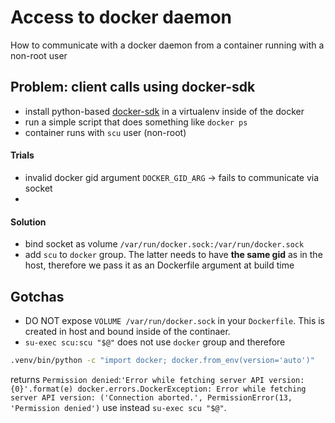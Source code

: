 # Access to docker daemon

How to communicate with a docker daemon from a container running with a non-root user

## Problem: client calls using docker-sdk

- install python-based [docker-sdk] in a virtualenv inside of the docker
- run a simple script that does something like ``docker ps``
- container runs with ``scu`` user (non-root)

#### Trials

- invalid docker gid argument ``DOCKER_GID_ARG`` -> fails to communicate via socket
- 

#### Solution

- bind socket as volume ``/var/run/docker.sock:/var/run/docker.sock``
- add ``scu`` to ``docker`` group. The latter needs to have **the same gid** as in the host, therefore we pass it as an Dockerfile argument at build time


## Gotchas

- DO NOT expose ``VOLUME /var/run/docker.sock`` in your ``Dockerfile``. This is created in host and bound inside of the continaer.
- ``su-exec scu:scu "$@"`` does not use ``docker`` group and therefore
```bash
.venv/bin/python -c "import docker; docker.from_env(version='auto')"
```
returns ``Permission denied``:`` 'Error while fetching server API version: {0}'.format(e)
docker.errors.DockerException: Error while fetching server API version: ('Connection aborted.', PermissionError(13, 'Permission denied')
``
use instead ``su-exec scu "$@"``.





[docker-sdk]:https://docker-py.readthedocs.io/en/stable/